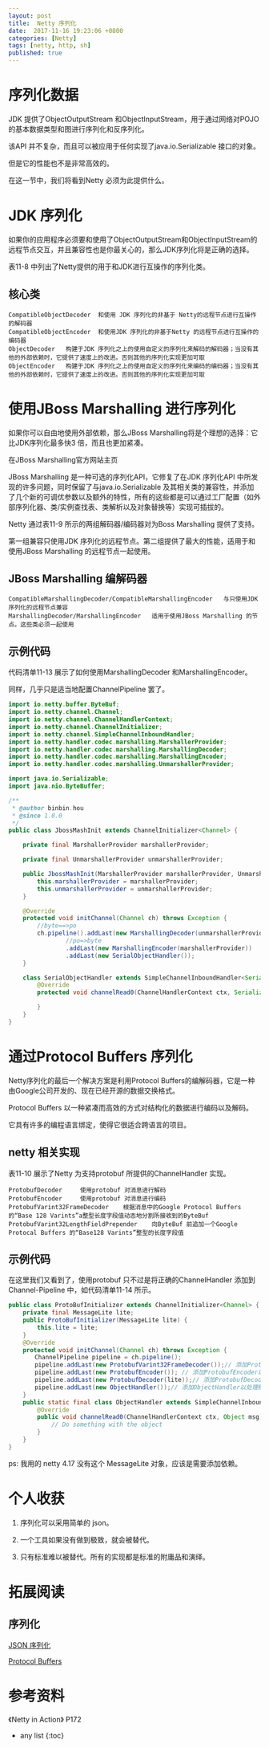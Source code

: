 ```yaml
---
layout: post
title:  Netty 序列化
date:  2017-11-16 19:23:06 +0800
categories: [Netty]
tags: [netty, http, sh]
published: true
---
```


# 序列化数据

JDK 提供了ObjectOutputStream 和ObjectInputStream，用于通过网络对POJO 的基本数据类型和图进行序列化和反序列化。

该API 并不复杂，而且可以被应用于任何实现了java.io.Serializable 接口的对象。

但是它的性能也不是非常高效的。

在这一节中，我们将看到Netty 必须为此提供什么。

# JDK 序列化

如果你的应用程序必须要和使用了ObjectOutputStream和ObjectInputStream的远程节点交互，并且兼容性也是你最关心的，那么JDK序列化将是正确的选择。

表11-8 中列出了Netty提供的用于和JDK进行互操作的序列化类。

## 核心类

```
CompatibleObjectDecoder  和使用 JDK 序列化的非基于 Netty的远程节点进行互操作的解码器
CompatibleObjectEncoder  和使用JDK 序列化的非基于Netty 的远程节点进行互操作的编码器
ObjectDecoder   构建于JDK 序列化之上的使用自定义的序列化来解码的解码器；当没有其他的外部依赖时，它提供了速度上的改进。否则其他的序列化实现更加可取
ObjectEncoder   构建于JDK 序列化之上的使用自定义的序列化来编码的编码器；当没有其他的外部依赖时，它提供了速度上的改进。否则其他的序列化实现更加可取
```

# 使用JBoss Marshalling 进行序列化

如果你可以自由地使用外部依赖，那么JBoss Marshalling将是个理想的选择：它比JDK序列化最多快3 倍，而且也更加紧凑。

在JBoss Marshalling官方网站主页

JBoss Marshalling 是一种可选的序列化API，它修复了在JDK 序列化API 中所发现的许多问题，同时保留了与java.io.Serializable 及其相关类的兼容性，并添加
了几个新的可调优参数以及额外的特性，所有的这些都是可以通过工厂配置（如外部序列化器、类/实例查找表、类解析以及对象替换等）实现可插拔的。

Netty 通过表11-9 所示的两组解码器/编码器对为Boss Marshalling 提供了支持。

第一组兼容只使用JDK 序列化的远程节点。第二组提供了最大的性能，适用于和使用JBoss Marshalling 的远程节点一起使用。

## JBoss Marshalling 编解码器

```
CompatibleMarshallingDecoder/CompatibleMarshallingEncoder   与只使用JDK 序列化的远程节点兼容
MarshallingDecoder/MarshallingEncoder   适用于使用JBoss Marshalling 的节点。这些类必须一起使用
```

## 示例代码

代码清单11-13 展示了如何使用MarshallingDecoder 和MarshallingEncoder。

同样，几乎只是适当地配置ChannelPipeline 罢了。

```java
import io.netty.buffer.ByteBuf;
import io.netty.channel.Channel;
import io.netty.channel.ChannelHandlerContext;
import io.netty.channel.ChannelInitializer;
import io.netty.channel.SimpleChannelInboundHandler;
import io.netty.handler.codec.marshalling.MarshallerProvider;
import io.netty.handler.codec.marshalling.MarshallingDecoder;
import io.netty.handler.codec.marshalling.MarshallingEncoder;
import io.netty.handler.codec.marshalling.UnmarshallerProvider;

import java.io.Serializable;
import java.nio.ByteBuffer;

/**
 * @author binbin.hou
 * @since 1.0.0
 */
public class JbossMashInit extends ChannelInitializer<Channel> {

    private final MarshallerProvider marshallerProvider;

    private final UnmarshallerProvider unmarshallerProvider;

    public JbossMashInit(MarshallerProvider marshallerProvider, UnmarshallerProvider unmarshallerProvider) {
        this.marshallerProvider = marshallerProvider;
        this.unmarshallerProvider = unmarshallerProvider;
    }

    @Override
    protected void initChannel(Channel ch) throws Exception {
        //byte==>po
        ch.pipeline().addLast(new MarshallingDecoder(unmarshallerProvider))
                //po=>byte
                .addLast(new MarshallingEncoder(marshallerProvider))
                .addLast(new SerialObjectHandler());
    }

    class SerialObjectHandler extends SimpleChannelInboundHandler<Serializable> {
        @Override
        protected void channelRead0(ChannelHandlerContext ctx, Serializable msg) throws Exception {

        }
    }
}
```

# 通过Protocol Buffers 序列化

Netty序列化的最后一个解决方案是利用Protocol Buffers的编解码器，它是一种由Google公司开发的、现在已经开源的数据交换格式。

Protocol Buffers 以一种紧凑而高效的方式对结构化的数据进行编码以及解码。

它具有许多的编程语言绑定，使得它很适合跨语言的项目。

## netty 相关实现

表11-10 展示了Netty 为支持protobuf 所提供的ChannelHandler 实现。

```
ProtobufDecoder     使用protobuf 对消息进行解码
ProtobufEncoder     使用protobuf 对消息进行编码
ProtobufVarint32FrameDecoder    根据消息中的Google Protocol Buffers 的“Base 128 Varints”a整型长度字段值动态地分割所接收到的ByteBuf
ProtobufVarint32LengthFieldPrepender    向ByteBuf 前追加一个Google Protocal Buffers 的“Base128 Varints”整型的长度字段值
```

## 示例代码

在这里我们又看到了，使用protobuf 只不过是将正确的ChannelHandler 添加到Channel-Pipeline 中，如代码清单11-14 所示。

```java
public class ProtoBufInitializer extends ChannelInitializer<Channel> {
    private final MessageLite lite;
    public ProtoBufInitializer(MessageLite lite) {
        this.lite = lite;
    }
    @Override
    protected void initChannel(Channel ch) throws Exception {
    　　ChannelPipeline pipeline = ch.pipeline();
    　　pipeline.addLast(new ProtobufVarint32FrameDecoder());// 添加ProtobufVarint32FrameDecoder以分隔帧
    　　pipeline.addLast(new ProtobufEncoder()); // 添加ProtobufEncoder以处理消息的编码
    　　pipeline.addLast(new ProtobufDecoder(lite));// 添加ProtobufDecoder以解码消息
    　　pipeline.addLast(new ObjectHandler());// 添加ObjectHandler以处理解码消息
    }
    public static final class ObjectHandler extends SimpleChannelInboundHandler<Object> {
        @Override
        public void channelRead0(ChannelHandlerContext ctx, Object msg) throws Exception {
            // Do something with the object
        }
    }
}
```

ps: 我用的 netty  4.17 没有这个 MessageLite 对象，应该是需要添加依赖。

# 个人收获

1. 序列化可以采用简单的 json。

2. 一个工具如果没有做到极致，就会被替代。

3. 只有标准难以被替代。所有的实现都是标准的附庸品和演绎。

# 拓展阅读

## 序列化

[JSON 序列化](https://houbb.github.io/2018/07/20/json)

[Protocol Buffers](https://houbb.github.io/2018/03/16/google-protocol-buffer)

# 参考资料

《Netty in Action》 P172

* any list
{:toc}